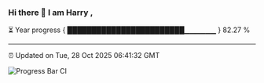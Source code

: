 ### Hi there 👋 I am Harry , 

⏳ Year progress { ████████████████████████▁▁▁▁▁▁ } 82.27 %

---

⏰ Updated on Tue, 28 Oct 2025 06:41:32 GMT

![Progress Bar CI](https://github.com/duykhang68/duykhang68/workflows/Progress%20Bar%20CI/badge.svg)

